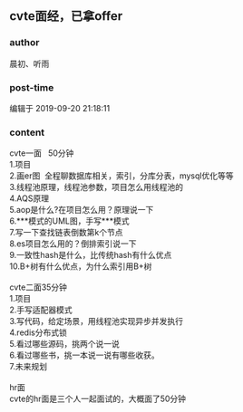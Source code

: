 ## cvte面经，已拿offer
### author 
晨初、听雨
### post-time 

编辑于  2019-09-20 21:18:11
### content 
<div class="post-topic-des nc-post-content">
 <div>
  cvte一面   50分钟
  <br/>
  1.项目
  <br/>
  2.画er图  全程聊数据库相关，索引，分库分表，mysql优化等等
  <br/>
  3.线程池原理，线程池参数，项目怎么用线程池的
  <br/>
  4.AQS原理
  <br/>
  5.aop是什么?在项目怎么用？原理说一下
  <br/>
  6.***模式的UML图，手写***模式
  <br/>
  7.写一下查找链表倒数第k个节点
  <br/>
  8.es项目怎么用的？倒排索引说一下
  <br/>
  9.一致性hash是什么，比传统hash有什么优点
  <br/>
  10.B+树有什么优点，为什么索引用B+树
  <br/>
  <br/>
 </div>
 <div>
  cvte二面35分钟
 </div>
 <div>
  1.项目
  <br/>
  2.手写适配器模式
  <br/>
  3.写代码，给定场景，用线程池实现异步并发执行
  <br/>
  4.redis分布式锁
  <br/>
  5.看过哪些源码，挑两个说一说
  <br/>
  6.看过哪些书，挑一本说一说有哪些收获。
  <br/>
  7.未来规划
  <br/>
 </div>
 <div>
  <br/>
 </div>
 <div>
  hr面
 </div>
 <div>
  cvte的hr面是三个人一起面试的，大概面了50分钟
 </div>
</div>
